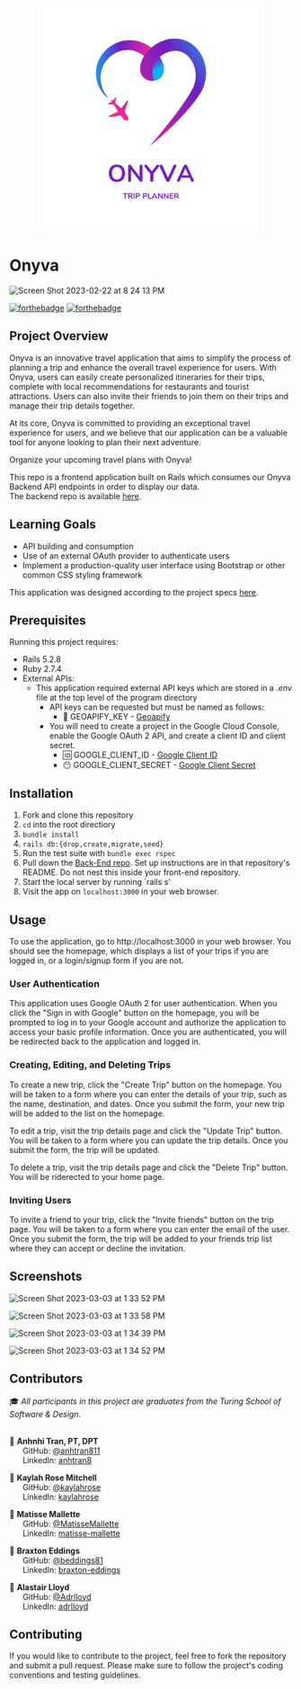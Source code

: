 <div id="header" align="center">
<img src="src/assets/onyva_logo.png" alt="onyva logo" width="400" height="auto" />
</div>

# Onyva
<img width="670" alt="Screen Shot 2023-02-22 at 8 24 13 PM" src="https://user-images.githubusercontent.com/111713452/220821040-f3bcdb59-f940-4916-8e06-45b74dfbb9ee.png">

[![forthebadge](http://forthebadge.com/images/badges/made-with-ruby.svg)](http://forthebadge.com)
[![forthebadge](https://forthebadge.com/images/badges/built-with-love.svg)](https://forthebadge.com)

## Project Overview

Onyva is an innovative travel application that aims to simplify the process of planning a trip and enhance the overall travel experience for users. With Onyva, users can easily create personalized itineraries for their trips, complete with local recommendations for restaurants and tourist attractions. Users can also invite their friends to join them on their trips and manage their trip details together.

At its core, Onyva is committed to providing an exceptional travel experience for users, and we believe that our application can be a valuable tool for anyone looking to plan their next adventure.

Organize your upcoming travel plans with Onyva! 

This repo is a frontend application built on Rails which consumes our Onyva Backend API endpoints in order to display our data. <br>
The backend repo is available [here](https://github.com/On-y-va/onyva_be).

## Learning Goals
- API building and consumption
- Use of an external OAuth provider to authenticate users
- Implement a production-quality user interface using Bootstrap or other common CSS styling framework

This application was designed according to the project specs [here](https://backend.turing.edu/module3/projects/consultancy/).

## Prerequisites
Running this project requires:
- Rails 5.2.8
- Ruby 2.7.4
- External APIs:
  - This application required external API keys which are stored in a <i>.env</i> file at the top level of the program directory
    - API keys can be requested but must be named as follows:
      - :round_pushpin: GEOAPIFY_KEY - [Geoapify](https://myprojects.geoapify.com/projects)
    - You will need to create a project in the Google Cloud Console, enable the Google OAuth 2 API, and create a client ID and client secret.
      - :id: GOOGLE_CLIENT_ID - [Google Client ID](https://developers.google.com/identity/oauth2/web/guides/get-google-api-clientid)
      - :no_mouth: GOOGLE_CLIENT_SECRET - [Google Client Secret](https://developers.google.com/identity/oauth2/web/guides/get-google-api-clientid)

## Installation

1. Fork and clone this repository
2. `cd` into the root directiory
3. `bundle install`
4. `rails db:{drop,create,migrate,seed}`
5. Run the test suite with `bundle exec rspec`
6. Pull down the [Back-End repo](https://github.com/On-y-va/onyva_be). Set up instructions are in that repository's README. Do not nest this inside your front-end repository.
7. Start the local server by running `rails s'
8. Visit the app on `localhost:3000` in your web browser.

## Usage
To use the application, go to http://localhost:3000 in your web browser. You should see the homepage, which displays a list of your trips if you are logged in, or a login/signup form if you are not.

### User Authentication
This application uses Google OAuth 2 for user authentication. When you click the "Sign in with Google" button on the homepage, you will be prompted to log in to your Google account and authorize the application to access your basic profile information. Once you are authenticated, you will be redirected back to the application and logged in.

### Creating, Editing, and Deleting Trips
To create a new trip, click the "Create Trip" button on the homepage. You will be taken to a form where you can enter the details of your trip, such as the name, destination, and dates. Once you submit the form, your new trip will be added to the list on the homepage.

To edit a trip, visit the trip details page and click the "Update Trip" button. You will be taken to a form where you can update the trip details. Once you submit the form, the trip will be updated.

To delete a trip, visit the trip details page and click the "Delete Trip" button. You will be riderected to your home page. 

### Inviting Users
To invite a friend to your trip, click the "Invite friends" button on the trip page. You will be taken to a form where you can enter the email of the user. Once you submit the form, the trip will be added to your friends trip list where they can accept or decline the invitation.

## Screenshots


![Screen Shot 2023-03-03 at 1 33 52 PM](https://user-images.githubusercontent.com/111713452/222833644-2e914bdc-b952-4842-bd78-dcd843887ffe.png)

![Screen Shot 2023-03-03 at 1 33 58 PM](https://user-images.githubusercontent.com/111713452/222833818-5fce5064-ca1f-4a6c-9b8a-c91f907684f5.png)


![Screen Shot 2023-03-03 at 1 34 39 PM](https://user-images.githubusercontent.com/111713452/222833858-3d1aa39f-8496-4695-b1e9-b706bcc5ef87.png)

![Screen Shot 2023-03-03 at 1 34 52 PM](https://user-images.githubusercontent.com/111713452/222833887-1c4c0ca2-c295-49c9-8a1b-0d02af28d1cb.png)


## Contributors

:mortar_board: <i>All participants in this project are graduates from the Turing School of Software & Design.</i> <br> <br>
  
:woman: <b>Anhnhi Tran, PT, DPT</b> <br>
&nbsp;&nbsp;&nbsp;&nbsp;&nbsp; GitHub: <a href="https://github.com/anhtran811">@anhtran811</a> <br>
&nbsp;&nbsp;&nbsp;&nbsp;&nbsp; LinkedIn: <a href="https://www.linkedin.com/in/anhtran8/">anhtran8</a> <br>

:woman: <b>Kaylah Rose Mitchell</b> <br>
&nbsp;&nbsp;&nbsp;&nbsp;&nbsp; GitHub: <a href="https://github.com/kaylahrose">@kaylahrose</a> <br>
&nbsp;&nbsp;&nbsp;&nbsp;&nbsp; LinkedIn: <a href="https://www.linkedin.com/in/kaylahrose/">kaylahrose</a> <br>

:boy: <b>Matisse Mallette</b> <br>
&nbsp;&nbsp;&nbsp;&nbsp;&nbsp; GitHub: <a href="https://github.com/MatisseMallette">@MatisseMallette</a> <br>
&nbsp;&nbsp;&nbsp;&nbsp;&nbsp; LinkedIn: <a href="https://www.linkedin.com/in/matisse-mallette/">matisse-mallette</a> <br>

:boy: <b>Braxton Eddings</b> <br>
&nbsp;&nbsp;&nbsp;&nbsp;&nbsp; GitHub: <a href="https://github.com/beddings81">@beddings81</a> <br>
&nbsp;&nbsp;&nbsp;&nbsp;&nbsp; LinkedIn: <a href="https://www.linkedin.com/in/braxton-eddings/">braxton-eddings</a> <br>

:boy: <b>Alastair Lloyd</b> <br>
&nbsp;&nbsp;&nbsp;&nbsp;&nbsp; GitHub: <a href="https://github.com/Adrlloyd">@Adrlloyd</a> <br>
&nbsp;&nbsp;&nbsp;&nbsp;&nbsp; LinkedIn: <a href="https://www.linkedin.com/in/adrlloyd/">adrlloyd</a> <br>

## Contributing
If you would like to contribute to the project, feel free to fork the repository and submit a pull request. Please make sure to follow the project's coding conventions and testing guidelines.
